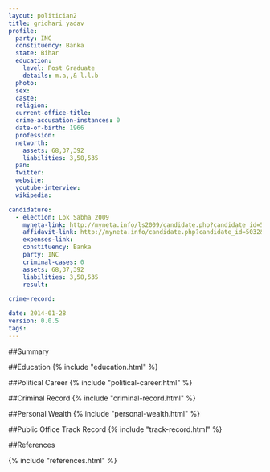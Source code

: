 ```yaml
---
layout: politician2
title: gridhari yadav
profile: 
  party: INC
  constituency: Banka
  state: Bihar
  education: 
    level: Post Graduate
    details: m.a,,& l.l.b
  photo: 
  sex: 
  caste: 
  religion: 
  current-office-title: 
  crime-accusation-instances: 0
  date-of-birth: 1966
  profession: 
  networth: 
    assets: 68,37,392
    liabilities: 3,58,535
  pan: 
  twitter: 
  website: 
  youtube-interview: 
  wikipedia: 

candidature: 
  - election: Lok Sabha 2009
    myneta-link: http://myneta.info/ls2009/candidate.php?candidate_id=5032
    affidavit-link: http://myneta.info/candidate.php?candidate_id=5032&scan=original
    expenses-link: 
    constituency: Banka 
    party: INC
    criminal-cases: 0
    assets: 68,37,392
    liabilities: 3,58,535
    result:  

crime-record: 

date: 2014-01-28
version: 0.0.5
tags: 
---
```

##Summary


##Education
{% include "education.html" %}


##Political Career
{% include "political-career.html" %}


##Criminal Record
{% include "criminal-record.html" %}


##Personal Wealth
{% include "personal-wealth.html" %}


##Public Office Track Record
{% include "track-record.html" %}


##References


{% include "references.html" %}